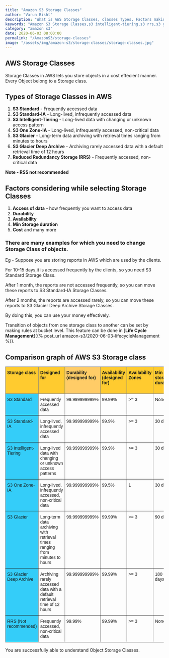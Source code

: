 ```yaml
---
title: "Amazon S3 Storage Classes"
author: "Varun Bisht"
description: "What is AWS Storage Classes, classes Types, Factors making Storage Classes different and Comparison graph of AWS S3 Storage class."
keywords: "Amazon S3 Storage Classes,s3 intelligent-tiering,s3 rrs,s3 glacier,s3 one zone ia,s3 standard,s3 standard-ia,s3 glacier deep archive,aws s3 compare,Comparison graph of AWS S3 Storage class"
category: "amazon s3"
date: 2020-06-03 08:00:00
permalink: "/AmazonS3/storage-classes"
image: "/assets/img/amazon-s3/storage-classes/storage-classes.jpg"
---
```

## AWS Storage Classes
Storage Classes in AWS lets you store objects in a cost effecient manner.
Every Object belong to a Storage class.

## Types of Storage Classes in AWS
1. **S3 Standard** - Frequently accessed data
2. **S3 Standard-IA** - Long-lived, infrequently accessed data
3. **S3 Intelligent-Tiering** - Long-lived data with changing or unknown access pattern
4. **S3 One Zone-IA** - Long-lived, infrequently accessed, non-critical data
5. **S3 Glacier** - Long-term data archiving with retrieval times ranging from minutes to hours
6. **S3 Glacier Deep Archive** - Archiving rarely accessed data with a default retrieval time of 12 hours
7. **Reduced Redundancy Storage (RRS)** - Frequently accessed, non-critical data

**Note - RSS not recommended**

## Factors considering while selecting Storage Classes
1. **Access of data** - how frequently you want to access data
2. **Durability**
3. **Availability**
4. **Min Storage duration**
5. **Cost**
and many more

### There are  many examples for which you need to change Storage Class of objects.
Eg - Suppose you are storing reports in AWS which are used by the clients.
<p>For 10-15 days,it is accessed frequently by the clients, so you need S3 Standard Storage Class.</p>
<p>After 1 month, the reports are not accessed frequently, so you can move these reports to S3 Standard-IA Storage Classes.</p>
<p>After 2 months, the reports are accessed rarely, so you can move these reports to S3 Glacier Deep Archive Storage Classes.</p>

By doing this, you can use your money effectively.

Transition of objects from one storage class to another can be set by making rules at bucket level. This feature can be done in
[**Life Cycle Management**]({% post_url amazon-s3/2020-06-03-lifecycleManagement %}).

## Comparison graph of AWS S3 Storage class
<div class="table">
<style type="text/css">
.tg  {border-collapse:collapse;border-spacing:0;}
.tg td{border-color:black;border-style:solid;border-width:1px;font-family:Arial, sans-serif;font-size:14px;
  overflow:hidden;padding:10px 5px;word-break:normal;}
.tg th{border-color:black;border-style:solid;border-width:1px;font-family:Arial, sans-serif;font-size:14px;
  font-weight:normal;overflow:hidden;padding:10px 5px;word-break:normal;}
.tg .tg-31ua{background-color:#ffcc67;border-color:inherit;text-align:left;vertical-align:top}
.tg .tg-ik58{background-color:#ffcb2f;border-color:inherit;text-align:left;vertical-align:top}
.tg .tg-i1q2{background-color:#34cdf9;border-color:inherit;text-align:left;vertical-align:top}
.tg .tg-0pky{border-color:inherit;text-align:left;vertical-align:top}
</style>
<table class="tg">
<thead>
  <tr>
    <th class="tg-ik58"><span style="font-weight:bold">Storage class</span></th>
    <th class="tg-ik58"><span style="font-weight:bold">Designed for</span></th>
    <th class="tg-31ua"><span style="font-weight:bold">Durability (designed for)</span></th>
    <th class="tg-ik58"><span style="font-weight:bold">Availability (designed for)</span></th>
    <th class="tg-ik58"><span style="font-weight:bold">Availability Zones</span></th>
    <th class="tg-ik58"><span style="font-weight:bold">Min storage duration</span></th>
    <th class="tg-ik58"><span style="font-weight:bold">Min billable object size</span></th>
  </tr>
</thead>
<tbody>
  <tr>
    <td class="tg-i1q2">S3 Standard</td>
    <td class="tg-0pky">Frequently accessed data</td>
    <td class="tg-0pky">99.999999999%</td>
    <td class="tg-0pky">99.99%</td>
    <td class="tg-0pky">&gt;= 3</td>
    <td class="tg-0pky">None</td>
    <td class="tg-0pky">None</td>
  </tr>
  <tr>
    <td class="tg-i1q2">S3 Standard-IA</td>
    <td class="tg-0pky">Long-lived, infrequently accessed data</td>
    <td class="tg-0pky">99.999999999%</td>
    <td class="tg-0pky">99.9%</td>
    <td class="tg-0pky">&gt;= 3</td>
    <td class="tg-0pky">30 days</td>
    <td class="tg-0pky">128 KB</td>
  </tr>
  <tr>
    <td class="tg-i1q2">S3 Intelligent-Tiering</td>
    <td class="tg-0pky">Long-lived data with changing or unknown access patterns</td>
    <td class="tg-0pky">99.999999999%</td>
    <td class="tg-0pky">99.9%</td>
    <td class="tg-0pky">&gt;= 3</td>
    <td class="tg-0pky">30 days</td>
    <td class="tg-0pky">None</td>
  </tr>
  <tr>
    <td class="tg-i1q2">S3 One Zone-IA</td>
    <td class="tg-0pky">Long-lived, infrequently accessed, non-critical data</td>
    <td class="tg-0pky">99.999999999%</td>
    <td class="tg-0pky">99.5%</td>
    <td class="tg-0pky">1</td>
    <td class="tg-0pky">30 days</td>
    <td class="tg-0pky">128 KB</td>
  </tr>
  <tr>
    <td class="tg-i1q2">S3 Glacier</td>
    <td class="tg-0pky">Long-term data archiving with retrieval times ranging from minutes to hours</td>
    <td class="tg-0pky">99.999999999%</td>
    <td class="tg-0pky">99.99%</td>
    <td class="tg-0pky">&gt;= 3</td>
    <td class="tg-0pky">90 days</td>
    <td class="tg-0pky">40 KB</td>
  </tr>
  <tr>
    <td class="tg-i1q2">S3 Glacier Deep Archive</td>
    <td class="tg-0pky">Archiving rarely accessed data with a default retrieval time of 12 hours</td>
    <td class="tg-0pky">99.999999999%</td>
    <td class="tg-0pky">99.99%</td>
    <td class="tg-0pky">&gt;= 3</td>
    <td class="tg-0pky">180 days</td>
    <td class="tg-0pky">40 KB</td>
  </tr>
  <tr>
    <td class="tg-i1q2">RRS (Not recommended)</td>
    <td class="tg-0pky">Frequently accessed, non-critical data</td>
    <td class="tg-0pky">99.99%</td>
    <td class="tg-0pky">99.99%</td>
    <td class="tg-0pky">&gt;= 3</td>
    <td class="tg-0pky">None</td>
    <td class="tg-0pky">None</td>
  </tr>
</tbody>
</table>
</div>

You are successfully able to understand Object Storage Classes.
